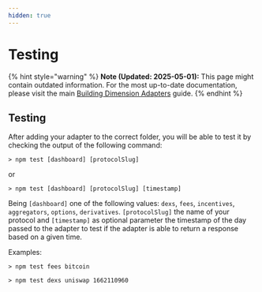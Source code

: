 ```yaml
---
hidden: true
---
```


# Testing

{% hint style="warning" %}
**Note (Updated: 2025-05-01):** This page might contain outdated information. For the most up-to-date documentation, please visit the main [Building Dimension Adapters](./) guide.
{% endhint %}

## Testing

After adding your adapter to the correct folder, you will be able to test it by checking the output of the following command:

```
> npm test [dashboard] [protocolSlug]
```

or

```
> npm test [dashboard] [protocolSlug] [timestamp]
```

Being `[dashboard]` one of the following values: `dexs`, `fees`, `incentives`, `aggregators`, `options`, `derivatives`. `[protocolSlug]` the name of your protocol and `[timestamp]` as optional parameter the timestamp of the day passed to the adapter to test if the adapter is able to return a response based on a given time.

Examples:

```
> npm test fees bitcoin
```

```
> npm test dexs uniswap 1662110960
```
